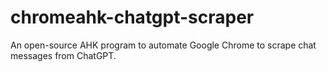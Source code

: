 # chromeahk-chatgpt-scraper
An open-source AHK program to automate Google Chrome to scrape chat messages from ChatGPT.

